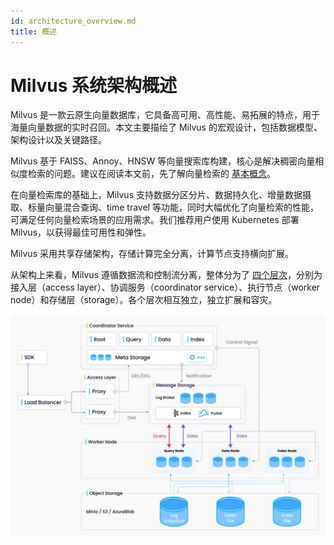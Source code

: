 ```yaml
---
id: architecture_overview.md
title: 概述
---
```


# Milvus 系统架构概述

Milvus 是一款云原生向量数据库，它具备高可用、高性能、易拓展的特点，用于海量向量数据的实时召回。本文主要描绘了 Milvus 的宏观设计，包括数据模型、架构设计以及关键路径。

Milvus 基于 FAISS、Annoy、HNSW 等向量搜索库构建，核心是解决稠密向量相似度检索的问题。建议在阅读本文前，先了解向量检索的 [基本概念](glossary.md)。

在向量检索库的基础上，Milvus 支持数据分区分片、数据持久化、增量数据摄取、标量向量混合查询、time travel 等功能，同时大幅优化了向量检索的性能，可满足任何向量检索场景的应用需求。我们推荐用户使用 Kubernetes 部署 Milvus，以获得最佳可用性和弹性。

Milvus 采用共享存储架构，存储计算完全分离，计算节点支持横向扩展。

从架构上来看，Milvus 遵循数据流和控制流分离，整体分为了 [四个层次](four_layers.md)，分别为接入层（access layer）、协调服务（coordinator service）、执行节点（worker node）和存储层（storage）。各个层次相互独立，独立扩展和容灾。

![Architecture_diagram](../../../assets/architecture_diagram.png)
